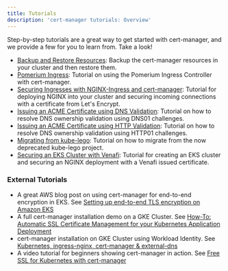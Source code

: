 ```yaml
---
title: Tutorials
description: 'cert-manager tutorials: Overview'
---
```


Step-by-step tutorials are a great way to get started with cert-manager, and we provide a few
for you to learn from. Take a look!

- [Backup and Restore Resources](./backup.md): Backup the cert-manager resources
  in your cluster and then restore them.
- [Pomerium Ingress](./acme/pomerium-ingress.md): Tutorial on using the Pomerium Ingress Controller with cert-manager.
- [Securing Ingresses with NGINX-Ingress and cert-manager](./acme/nginx-ingress.md): Tutorial for deploying NGINX into your
  cluster and securing incoming connections with a certificate from Let's Encrypt.
- [Issuing an ACME Certificate using DNS Validation](./acme/dns-validation.md):
  Tutorial on how to resolve DNS ownership validation using DNS01 challenges.
- [Issuing an ACME Certificate using HTTP Validation](./acme/http-validation.md):
  Tutorial on how to resolve DNS ownership validation using HTTP01 challenges.
- [Migrating from kube-lego](./acme/migrating-from-kube-lego.md): Tutorial on
  how to migrate from the now deprecated kube-lego project.
- [Securing an EKS Cluster with Venafi](./venafi/venafi.md): Tutorial for
  creating an EKS cluster and securing an NGINX deployment with a Venafi issued
  certificate.


### External Tutorials

- A great AWS blog post on using cert-manager for end-to-end encryption in EKS. See [Setting up end-to-end TLS encryption on Amazon EKS](https://aws.amazon.com/blogs/containers/setting-up-end-to-end-tls-encryption-on-amazon-eks-with-the-new-aws-load-balancer-controller/)
- A full cert-manager installation demo on a GKE Cluster. See [How-To: Automatic SSL Certificate Management for your Kubernetes Application Deployment](https://medium.com/contino-engineering/how-to-automatic-ssl-certificate-management-for-your-kubernetes-application-deployment-94b64dfc9114)
- cert-manager installation on GKE Cluster using Workload Identity. See [Kubernetes, ingress-nginx, cert-manager & external-dns](https://blog.atomist.com/kubernetes-ingress-nginx-cert-manager-external-dns/)
- A video tutorial for beginners showing cert-manager in action. See [Free SSL for Kubernetes with cert-manager](https://www.youtube.com/watch?v=hoLUigg4V18)